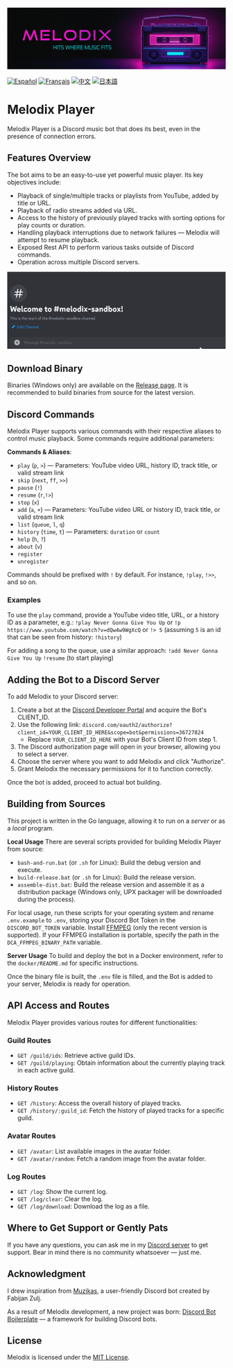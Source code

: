 ![# Header](https://raw.githubusercontent.com/keshon/melodix-player/master/assets/banner-readme.png)

[![Español](https://img.shields.io/badge/Español-README-blue)](./README_ES.md) [![Français](https://img.shields.io/badge/Français-README-blue)](./README_FR.md) [![中文](https://img.shields.io/badge/中文-README-blue)](./README_CN.md) [![日本語](https://img.shields.io/badge/日本語-README-blue)](./README_JP.md)

# Melodix Player

Melodix Player is a Discord music bot that does its best, even in the presence of connection errors.

## Features Overview

The bot aims to be an easy-to-use yet powerful music player. Its key objectives include:

- Playback of single/multiple tracks or playlists from YouTube, added by title or URL.
- Playback of radio streams added via URL.
- Access to the history of previously played tracks with sorting options for play counts or duration.
- Handling playback interruptions due to network failures — Melodix will attempt to resume playback.
- Exposed Rest API to perform various tasks outside of Discord commands.
- Operation across multiple Discord servers.

![Playing Example](https://raw.githubusercontent.com/keshon/melodix-player/master/assets/demo.gif)

## Download Binary

Binaries (Windows only) are available on the [Release page](https://github.com/keshon/melodix-player/releases). It is recommended to build binaries from source for the latest version.

## Discord Commands

Melodix Player supports various commands with their respective aliases to control music playback. Some commands require additional parameters:

**Commands & Aliases**:
- `play` (`p`, `>`) — Parameters: YouTube video URL, history ID, track title, or valid stream link
- `skip` (`next`, `ff`, `>>`)
- `pause` (`!`)
- `resume` (`r`,`!>`)
- `stop` (`x`)
- `add` (`a`, `+`) — Parameters: YouTube video URL or history ID, track title, or valid stream link
- `list` (`queue`, `l`, `q`)
- `history` (`time`, `t`) — Parameters: `duration` or `count`
- `help` (`h`, `?`)
- `about` (`v`)
- `register`
- `unregister`

Commands should be prefixed with `!` by default. For instance, `!play`, `!>>`, and so on.

### Examples
To use the `play` command, provide a YouTube video title, URL, or a history ID as a parameter, e.g.:
`!play Never Gonna Give You Up` 
or 
`!p https://www.youtube.com/watch?v=dQw4w9WgXcQ` 
or 
`!> 5` (assuming `5` is an id that can be seen from history: `!history`)

For adding a song to the queue, use a similar approach:
`!add Never Gonna Give You Up` 
`!resume` (to start playing)

## Adding the Bot to a Discord Server

To add Melodix to your Discord server:

1. Create a bot at the [Discord Developer Portal](https://discord.com/developers/applications) and acquire the Bot's CLIENT_ID.
2. Use the following link: `discord.com/oauth2/authorize?client_id=YOUR_CLIENT_ID_HERE&scope=bot&permissions=36727824`
   - Replace `YOUR_CLIENT_ID_HERE` with your Bot's Client ID from step 1.
3. The Discord authorization page will open in your browser, allowing you to select a server.
4. Choose the server where you want to add Melodix and click "Authorize".
5. Grant Melodix the necessary permissions for it to function correctly.

Once the bot is added, proceed to actual bot building.

## Building from Sources

This project is written in the Go language, allowing it to run on a *server* or as a *local* program.

**Local Usage**
There are several scripts provided for building Melodix Player from source:
- `bash-and-run.bat` (or `.sh` for Linux): Build the debug version and execute.
- `build-release.bat` (or `.sh` for Linux): Build the release version.
- `assemble-dist.bat`: Build the release version and assemble it as a distribution package (Windows only, UPX packager will be downloaded during the process).

For local usage, run these scripts for your operating system and rename `.env.example` to `.env`, storing your Discord Bot Token in the `DISCORD_BOT_TOKEN` variable. Install [FFMPEG](https://ffmpeg.org/) (only the recent version is supported). If your FFMPEG installation is portable, specify the path in the `DCA_FFMPEG_BINARY_PATH` variable.

**Server Usage**
To build and deploy the bot in a Docker environment, refer to the `docker/README.md` for specific instructions.

Once the binary file is built, the `.env` file is filled, and the Bot is added to your server, Melodix is ready for operation.

## API Access and Routes

Melodix Player provides various routes for different functionalities:

### Guild Routes

- `GET /guild/ids`: Retrieve active guild IDs.
- `GET /guild/playing`: Obtain information about the currently playing track in each active guild.

### History Routes

- `GET /history`: Access the overall history of played tracks.
- `GET /history/:guild_id`: Fetch the history of played tracks for a specific guild.

### Avatar Routes

- `GET /avatar`: List available images in the avatar folder.
- `GET /avatar/random`: Fetch a random image from the avatar folder.

### Log Routes

- `GET /log`: Show the current log.
- `GET /log/clear`: Clear the log.
- `GET /log/download`: Download the log as a file.

## Where to Get Support or Gently Pats

If you have any questions, you can ask me in my [Discord server](https://discord.gg/NVtdTka8ZT) to get support. Bear in mind there is no community whatsoever — just me.

## Acknowledgment

I drew inspiration from [Muzikas](https://github.com/FabijanZulj/Muzikas), a user-friendly Discord bot created by Fabijan Zulj.

As a result of Melodix development, a new project was born: [Discord Bot Boilerplate](https://github.com/keshon/discord-bot-boilerplate) — a framework for building Discord bots.

## License

Melodix is licensed under the [MIT License](https://opensource.org/licenses/MIT).

